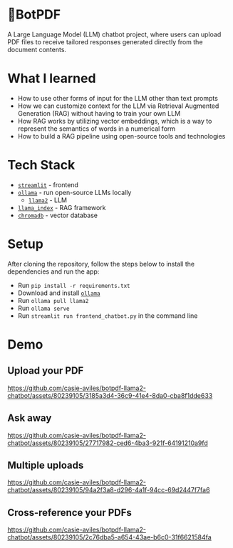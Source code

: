 # 🤖BotPDF
A Large Language Model (LLM) chatbot project, where users can upload PDF files to receive tailored responses generated directly from the document contents.

# What I learned
- How to use other forms of input for the LLM other than text prompts
- How we can customize context for the LLM via Retrieval Augmented Generation (RAG) without having to train your own LLM
- How RAG works by utilizing vector embeddings, which is a way to represent the semantics of words in a numerical form
- How to build a RAG pipeline using open-source tools and technologies

# Tech Stack
- [`streamlit`](https://streamlit.io/) - frontend
- [`ollama`](https://ollama.com/) - run open-source LLMs locally
    - [`llama2`](https://huggingface.co/blog/llama2) - LLM
- [`llama_index`](https://www.llamaindex.ai/) - RAG framework
- [`chromadb`](https://www.trychroma.com/) - vector database

# Setup
After cloning the repository, follow the steps below to install the dependencies and run the app:
- Run `pip install -r requirements.txt`
- Download and install [`ollama`](https://ollama.com/download)
- Run `ollama pull llama2`
- Run `ollama serve`
- Run `streamlit run frontend_chatbot.py` in the command line

# Demo
## Upload your PDF
https://github.com/casie-aviles/botpdf-llama2-chatbot/assets/80239105/3185a3d4-36c9-41e4-8da0-cba8f1dde633
## Ask away
https://github.com/casie-aviles/botpdf-llama2-chatbot/assets/80239105/27717982-ced6-4ba3-921f-64191210a9fd
## Multiple uploads
https://github.com/casie-aviles/botpdf-llama2-chatbot/assets/80239105/94a2f3a8-d296-4a1f-94cc-69d2447f7fa6
## Cross-reference your PDFs
https://github.com/casie-aviles/botpdf-llama2-chatbot/assets/80239105/2c76dba5-a654-43ae-b6c0-31f6621584fa




